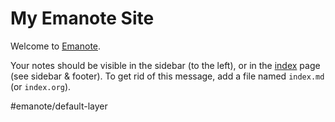 # My Emanote Site

Welcome to [Emanote](https://emanote.srid.ca/).

Your notes should be visible in the sidebar (to the left), or in the [index](-/all) page (see sidebar & footer). To get rid of this message, add a file named `index.md` (or `index.org`).

#emanote/default-layer
